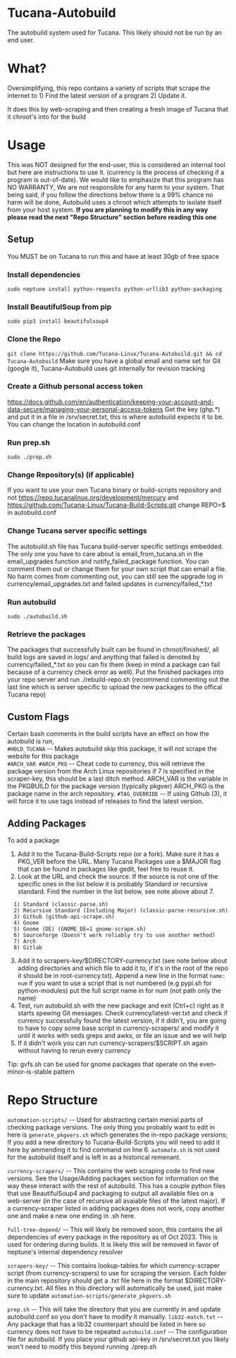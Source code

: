 # Tucana-Autobuild

The autobuild system used for Tucana. This likely should not be run by an end user.

# What?
Oversimplifying, this repo contains a variety of scripts that scrape the internet to 1) Find the latest version of a program 2) Update it.

It does this by web-scraping and then creating a fresh image of Tucana that it chroot's into for the build

# Usage
This was NOT designed for the end-user, this is considered an internal tool but here are instructions to use it.
(currency is the process of checking if a program is out-of-date). We would like to emphasize that this program has NO WARRANTY, We are not responsible
for any harm to your system. That being said, if you follow the directions below there is a 99% chance no harm will be done, Autobuild uses a chroot which attempts to isolate
itself from your host system.
**If you are planning to modify this in any way please read the next "Repo Structure" section before reading this one** 
## Setup
You MUST be on Tucana to run this and have at least 30gb of free space
### Install dependencies
```sudo neptune install python-requests python-urllib3 python-packaging```  
### Install BeautifulSoup from pip
```sudo pip3 install beautifulsoup4```
### Clone the Repo
```git clone https://github.com/Tucana-Linux/Tucana-Autobuild.git && cd Tucana-Autobuild```
Make sure you have a global email and name set for Git (google it), Tucana-Autobuild uses git internally for revision tracking

### Create a Github personal access token
https://docs.github.com/en/authentication/keeping-your-account-and-data-secure/managing-your-personal-access-tokens
Get the key (ghp.*) and put it in a file in /srv/secret.txt, this is where autobuild expects it to be. You can change the location in autobuild.conf

### Run prep.sh
```sudo ./prep.sh```

### Change Repository(s) (if applicable)
If you want to use your own Tucana binary or build-scripts repository and not https://repo.tucanalinux.org/development/mercury and https://github.com/Tucana-Linux/Tucana-Build-Scripts.git change REPO=$ in autobuild.conf

### Change Tucana server specific settings
The autobuild.sh file has Tucana build-server specific settings embedded. The only one you have to care about is email_from_tucana.sh in the email_upgrades function and notify_failed_package function. You can comment them out or change them for your own script that can email a file. No harm comes from commenting out, you can still see the upgrade log in currency/email_upgrades.txt and failed updates in currency/failed_*.txt

### Run autobuild
```sudo ./autobuild.sh ```

### Retrieve the packages
The packages that successfully built can be found in chroot/finished/, all build logs are saved in logs/ and anything that failed is denoted by currency/failed_*.txt so you can fix them (keep in mind a package can fail because of a currency check error as well). Put the finished packages into your repo server and run ./rebuild-repo.sh (recommend commenting out the last line which is server specific to upload the new packages to the offical Tucana repo)
## Custom Flags
Certain bash comments in the build scripts have an effect on how the autobuild is run,  
```#HOLD_TUCANA``` -- Makes autobuild skip this package, it will not scrape the website for this package  
```#ARCH_VAR #ARCH_PKG``` -- Cheat code to currency, this will retrieve the package version from the Arch Linux repositories if 7 is specified in the scraper-key, this should be a last ditch method. ARCH_VAR is the variable in the PKGBUILD for the package version (typically pkgver) ARCH_PKG is the package name in the arch repository.
```#TAG_OVERRIDE``` -- If using Github (3), it will force it to use tags instead of releases to find the latest version.


## Adding Packages
To add a package 
1) Add it to the Tucana-Build-Scripts repo (or a fork). Make sure it has a PKG_VER before the URL. Many Tucana Packages use a $MAJOR flag that can be found in packages like gedit, feel free to reuse it.
2)  Look at the URL and check the source. If the source is not one of the specific ones in the list below it is probably Standard or recursive standard. Find the number in the list below, see note above about 7.
```
  1) Standard (classic-parse.sh)
  2) Recursive Standard (Including Major) (classic-parse-recursive.sh)
  3) Github (github-api-scrape.sh)
  4) Gnome
  5) Gnome (DE) (GNOME_DE=1 gnome-scrape.sh) 
  6) Sourceforge (Doesn't work reliably try to use another method)
  7) Arch
  8) Gitlab
```
3) Add it to scrapers-key/$DIRECTORY-currency.txt (see note below about adding directories and which file to add it to, if it's in the root of the repo it should be in root-currency.txt). Append a new line in the format ```name: num``` if you want to use a script that is not numbered (e.g pypi.sh for python-modules) put the full script name in for num (not path only the name)
4) Test, run autobuild.sh with the new package and exit (Ctrl+c) right as it starts spewing Git messages. Check currency/latest-ver.txt and check if currency successfully found the latest version, if it didn't, you are going to have to copy some base script in currency-scrapers/ and modify it until it works with seds greps and awks, or file an issue and we will help
5) If it didn't work you can run currency-scrapers/$SCRIPT.sh again without having to rerun every currency

Tip: gvfs.sh can be used for gnome packages that operate on the even-minor-is-stable pattern

# Repo Structure
```automation-scripts/``` -- Used for abstracting certain menial parts of checking package versions. The only thing you probably want to edit in here is ```generate_pkgvers.sh``` which generates the in-repo package versions; If you add a new directory to Tucana-Build-Scripts you will need to add it here by ammending it to find command on line 6. ```automate.sh``` is not used for the autobuild itself and is left in as a historical remenant.  

```currency-scrapers/``` -- This contains the web scraping code to find new versions. See the Usage/Adding packages section for information on the way these interact with the rest of autobuild. This has a couple python files that use BeautifulSoup4 and packaging to output all available files on a web-server (in the case of recursive all avaiable files of the latest major). If a currency-scraper listed in adding packages does not work, copy another one and make a new one ending in .sh here.

```full-tree-depend/``` -- This will likely be removed soon, this contains the all dependencies of every package in the repository as of Oct 2023. This is used for ordering during builds. It is likely this will be removed in favor of neptune's internal dependency resolver  

```scrapers-key/``` -- This contains lookup-tables for which currency-scraper script (from currency-scrapers) to use for scraping the version. Each folder in the main repository should get a .txt file here in the format $DIRECTORY-currency.txt. All files in this directory will automatically be used, just make sure to update ```automation-scripts/generate_pkgvers.sh```  

```prep.sh``` -- This will take the directory that you are currently in and update autobuild.conf so you don't have to modify it manually.
```lib32-match.txt``` -- Any package that has a lib32 counterpart should be listed in here so currency does not have to be repeated
```autobuild.conf``` -- The configuration file for autobuild. If you place your github api-key in /srv/secret.txt you likely won't need to modify this beyond running ./prep.sh
